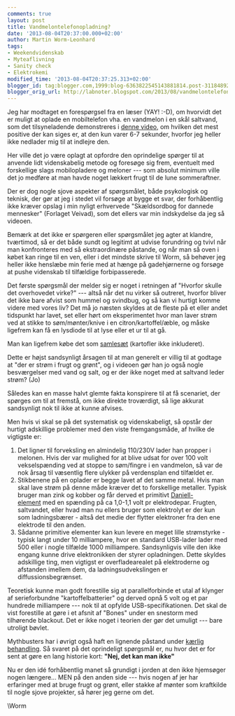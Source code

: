 ```yaml
---
comments: true
layout: post
title: Vandmelontelefonopladning?
date: '2013-08-04T20:37:00.000+02:00'
author: Martin Worm-Leonhard
tags:
- Weekendvidenskab
- Myteaflivning
- Sanity check
- Elektrokemi
modified_time: '2013-08-04T20:37:25.313+02:00'
blogger_id: tag:blogger.com,1999:blog-6363822545143881814.post-3118489291770559434
blogger_orig_url: http://labnoter.blogspot.com/2013/08/vandmelontelefonopladning.html
---
```


Jeg har modtaget en forespørgsel fra en læser (YAY! :-D), om hvorvidt
det er muligt at oplade en mobiltelefon vha. en vandmelon i en skål
saltvand, som det tilsyneladende demonstreres i [denne
video](http://www.youtube.com/watch?v=oLHq0PFns5s), om hvilken det mest
positive der kan siges er, at den kun varer 6-7 sekunder, hvorfor jeg
heller ikke nedlader mig til at indlejre den.

Her ville det jo være oplagt at opfordre den oprindelige spørger til at
anvende lidt videnskabelig metode og foresøge sig frem, eventuelt med
forskellige slags mobilopladere og meloner --- som absolut minimum ville
det jo medføre at man havde noget lækkert frugt til de lune
sommeraftner.

Der er dog nogle sjove aspekter af spørgsmålet, både psykologisk og
teknisk, der gør at jeg i stedet vil forsøge at bygge et svar, der
forhåbentlig ikke kræver opslag i min nyligt erhvervede "Skældsordbog
for dannede mennesker" (Forlaget Veivad), som det ellers var min
indskydelse da jeg så videoen.

Bemærk at det ikke er spørgeren eller spørgsmålet jeg agter at
klandre, tværtimod, så er det både sundt og legitimt at udvise
forundring og tvivl når man konfronteres med så ekstraordinære påstande,
og når man så oven i købet kan ringe til en ven, eller i det mindste
skrive til Worm, så behøver jeg heller ikke henslæbe min ferie med at
hænge på gadehjørnerne og forsøge at pushe videnskab til tilfældige
forbipasserede.

Det første spørgsmål der melder sig er noget i retningen af "Hvorfor
skulle det overhovedet virke?" --- altså når det nu virker så outreret,
hvorfor bliver det ikke bare afvist som hummel og svindbug, og så kan vi
hurtigt komme videre med vores liv? Det må jo næsten skyldes at de
fleste på et eller andet tidspunkt har lavet, set eller hørt om
eksperimentet hvor man laver strøm ved at stikke to søm/mønter/knive i
en citron/kartoffel/æble, og måske ligefrem kan få en lysdiode til at
lyse eller et ur til at gå. 

Man kan ligefrem købe det som
[samlesæt](http://www.amazon.com/Toysmith-4568-4M-Potato-Clock/dp/B001T8OFQM) (kartofler
ikke inkluderet).

Dette er højst sandsynligt årsagen til at man generelt er villig til at
godtage at "der er strøm i frugt og grønt", og i videoen gør han jo også
nogle besværgelser med vand og salt, og er der ikke noget med at
saltvand leder strøm? (Jo)

Således kan en masse halvt glemte fakta konspirere til at få scenariet,
der spørges om til at fremstå, om ikke direkte troværdigt, så lige
akkurat sandsynligt nok til ikke at kunne afvises.

Men hvis vi skal se på det systematisk og videnskabeligt, så opstår der
hurtigt adskillige problemer med den viste fremgangsmåde, af hvilke de
vigtigste er:

1.  Det ligner til forveksling en almindelig 110/230V lader han propper
    i melonen. Hvis der var mulighed for at blive udsat for over 100
    volt vekselspænding ved at stoppe to søm/fingre i en vandmelon, så
    var de nok årsag til væsentlig flere ulykker på verdensplan end
    tilfældet er.
2.  Stikbenene på en oplader er begge lavet af det samme metal. Hvis man
    skal lave strøm på denne måde kræver det to forskellige metaller.
    Typisk bruger man zink og kobber og får derved et
    primitivt [Daniell-element](http://en.wikipedia.org/wiki/Daniell_cell) med
    en spænding på ca 1,0-1,1 volt pr elektrodepar. Frugten, saltvandet,
    eller hvad man nu ellers bruger som elektrolyt er der kun som
    ladningsbærer - altså det medie der flytter elektroner fra den ene
    elektrode til den anden.
3.  Sådanne primitive elementer kan kun levere en meget lille
    strømstyrke - typisk langt under 10 milliampere, hvor en standard
    USB-lader lader med 500 eller i nogle tilfælde 1000 milliampere.
    Sandsynligvis ville den ikke engang kunne drive elektronikken der
    styrer opladningen. Dette skyldes adskillige ting, men vigtigst er
    overfladearealet på elektroderne og afstanden imellem dem, da
    ladningsudvekslingen er diffussionsbegrænset.

Teoretisk kunne man godt forestille sig at parallelforbinde et utal af
klynger af serieforbundne "kartoffelbatterier" og derved opnå 5 volt og
et par hundrede milliampere --- nok til at opfylde USB-specifikationen.
Det skal de vist forestille at gøre i et afsnit af "Bones" under en
snestorm med tilhørende blackout. Det er ikke noget i teorien der gør
det umuligt --- bare utroligt bøvlet. 

Mythbusters har i øvrigt også haft
en lignende påstand under [kærlig
behandling](http://www.youtube.com/watch?v=QX6-jZpXDp4). Så svaret på
det oprindeligt spørgsmål er, nu hvor det er for sent at gøre en lang
historie kort: **"Nej, det kan man ikke"**

Nu er den idé forhåbentlig manet så grundigt i jorden at den ikke
hjemsøger nogen længere... MEN på den anden side --- hvis nogen af jer har
erfaringer med at bruge frugt og grønt, eller stakke af mønter som
kraftkilde til nogle sjove projekter, så hører jeg gerne om det. 

\\Worm
